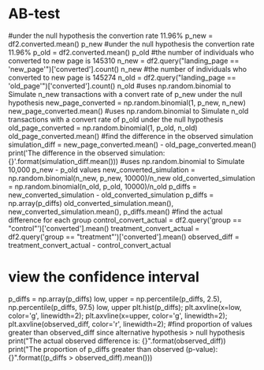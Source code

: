 # AB-test
#under the null hypothesis the convertion rate 11.96%
p_new = df2.converted.mean()
p_new
#under the null hypothesis the convertion rate 11.96%
p_old = df2.converted.mean()
p_old
#the number of individuals who converted to new page is 145310
n_new = df2.query("landing_page == 'new_page'")['converted'].count()
n_new
#the number of individuals who converted to new page is 145274
n_old = df2.query("landing_page == 'old_page'")['converted'].count()
n_old
#uses np.random.binomial to Simulate n_new transactions with a convert rate of p_new under the null hypothesis
new_page_converted = np.random.binomial(1, p_new, n_new)
new_page_converted.mean()
#uses np.random.binomial to Simulate n_old transactions with a convert rate of p_old under the null hypothesis
old_page_converted = np.random.binomial(1, p_old, n_old)
old_page_converted.mean()
#find the difference in the observed simulation
simulation_diff = new_page_converted.mean() - old_page_converted.mean()
print('The difference in the observed simulation: {}'.format(simulation_diff.mean()))
#uses np.random.binomial to Simulate 10,000  p_new - p_old values
new_converted_simulation = np.random.binomial(n_new, p_new, 10000)/n_new
old_converted_simulation = np.random.binomial(n_old, p_old, 10000)/n_old
p_diffs = new_converted_simulation - old_converted_simulation
p_diffs = np.array(p_diffs)
old_converted_simulation.mean(), new_converted_simulation.mean(), p_diffs.mean()
#find the actual difference for each group
control_convert_actual = df2.query('group == "control"')['converted'].mean()
treatment_convert_actual = df2.query('group == "treatment"')['converted'].mean()
observed_diff = treatment_convert_actual - control_convert_actual
# view the confidence interval
p_diffs = np.array(p_diffs)
low, upper = np.percentile(p_diffs, 2.5), np.percentile(p_diffs, 97.5)
low, upper
plt.hist(p_diffs);
plt.axvline(x=low, color='g', linewidth=2);
plt.axvline(x=upper, color='g', linewidth=2);
plt.axvline(observed_diff, color='r', linewidth=2);
#find proportion of values greater than observed_diff since alternative hypothesis > null hypothesis
print("The actual observed difference is: {}".format(observed_diff))
print("The proportion of p_diffs greater than observed (p-value): {}".format((p_diffs > observed_diff).mean()))
